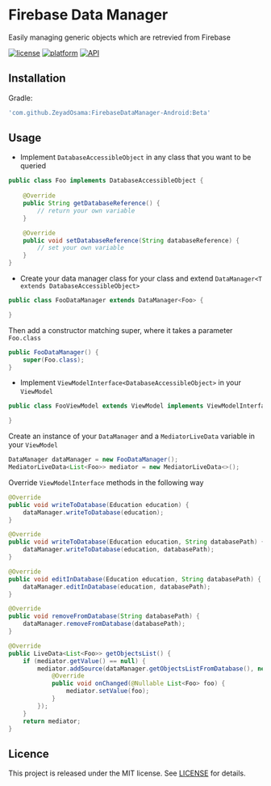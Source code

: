 # Firebase Data Manager
Easily managing generic objects which are retrevied from Firebase

[![license](https://img.shields.io/badge/license-MIT-blue.svg)](https://github.com/ChadCSong/ShineButton/raw/master/LICENSE)
[![platform](https://img.shields.io/badge/platform-Android-yellow.svg)](https://www.android.com)
[![API](https://img.shields.io/badge/API-14%2B-brightgreen.svg?style=flat)](https://android-arsenal.com/api?level=19)

## Installation
Gradle:
```groovy
'com.github.ZeyadOsama:FirebaseDataManager-Android:Beta'
```

## Usage


* Implement `DatabaseAccessibleObject` in any class that you want to be queried
```java
public class Foo implements DatabaseAccessibleObject {
    
    @Override
    public String getDatabaseReference() {
        // return your own variable
    }

    @Override
    public void setDatabaseReference(String databaseReference) {
        // set your own variable
    }
}
```


* Create your data manager class for your class and extend `DataManager<T extends DatabaseAccessibleObject>`
```java
public class FooDataManager extends DataManager<Foo> {

}
```


Then add a constructor matching super, where it takes a parameter `Foo.class`
```java
public FooDataManager() {
    super(Foo.class);
}
```


* Implement `ViewModelInterface<DatabaseAccessibleObject>` in your `ViewModel`
```java
public class FooViewModel extends ViewModel implements ViewModelInterface {

}
```


Create an instance of your `DataManager` and a `MediatorLiveData` variable in your `ViewModel`
```java
DataManager dataManager = new FooDataManager();
MediatorLiveData<List<Foo>> mediator = new MediatorLiveData<>();
```


Override `ViewModelInterface` methods in the following way
```java
@Override
public void writeToDatabase(Education education) {
    dataManager.writeToDatabase(education);
}

@Override
public void writeToDatabase(Education education, String databasePath) {
    dataManager.writeToDatabase(education, databasePath);
}

@Override
public void editInDatabase(Education education, String databasePath) {
    dataManager.editInDatabase(education, databasePath);
}

@Override
public void removeFromDatabase(String databasePath) {
    dataManager.removeFromDatabase(databasePath);
}

@Override
public LiveData<List<Foo>> getObjectsList() {
    if (mediator.getValue() == null) {
        mediator.addSource(dataManager.getObjectsListFromDatabase(), new Observer<List<Foo>>() {
            @Override
            public void onChanged(@Nullable List<Foo> foo) {
                mediator.setValue(foo);
            }
        });
    }
    return mediator;
}
```

## Licence
This project is released under the MIT license.
See [LICENSE](./LICENSE.md) for details.
